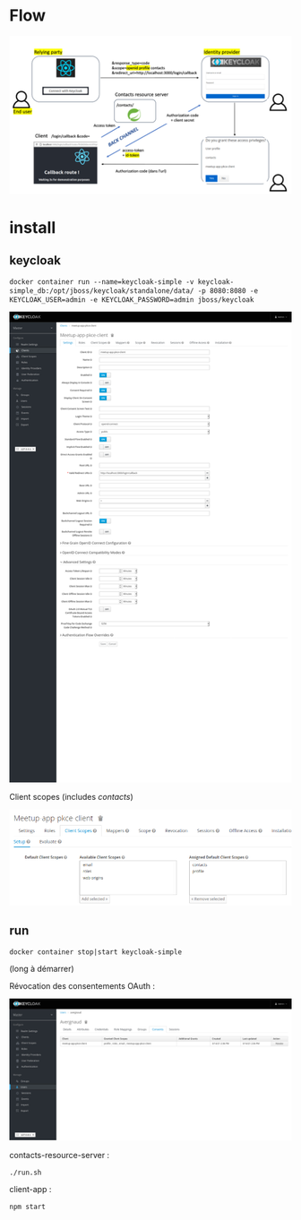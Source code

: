 # Flow

![flow](./flow_oidc.png?raw=true)

# install

## keycloak

```
docker container run --name=keycloak-simple -v keycloak-simple_db:/opt/jboss/keycloak/standalone/data/ -p 8080:8080 -e KEYCLOAK_USER=admin -e KEYCLOAK_PASSWORD=admin jboss/keycloak
```

![screenshot](./keycloak-meetup-app-pkce-client.png?raw=true)

Client scopes (includes *contacts*)

![scopes](./keycloak-client-scopes.png?raw=true)

## run

```
docker container stop|start keycloak-simple
```
(long à démarrer)

Révocation des consentements OAuth :

![screenshot](./keycloak-users-revoke-consent.png?raw=true)

contacts-resource-server :
```
./run.sh
```

client-app :
```
npm start
```
